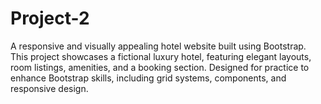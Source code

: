 # Project-2
A responsive and visually appealing hotel website built using Bootstrap. This project showcases a fictional luxury hotel, featuring elegant layouts, room listings, amenities, and a booking section. Designed for practice to enhance Bootstrap skills, including grid systems, components, and responsive design.

